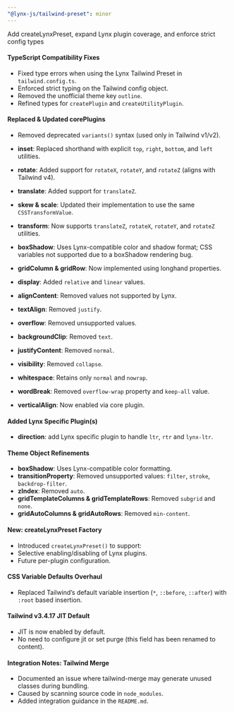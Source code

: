 ```yaml
---
"@lynx-js/tailwind-preset": minor
---
```


Add createLynxPreset, expand Lynx plugin coverage, and enforce strict config types

#### TypeScript Compatibility Fixes

- Fixed type errors when using the Lynx Tailwind Preset in `tailwind.config.ts`.
- Enforced strict typing on the Tailwind config object.
- Removed the unofficial theme key `outline`.
- Refined types for `createPlugin` and `createUtilityPlugin`.

#### Replaced & Updated corePlugins

- Removed deprecated `variants()` syntax (used only in Tailwind v1/v2).

- **inset**: Replaced shorthand with explicit `top`, `right`, `bottom`, and `left` utilities.

- **rotate**: Added support for `rotateX`, `rotateY`, and `rotateZ` (aligns with Tailwind v4).
- **translate**: Added support for `translateZ`.
- **skew & scale**: Updated their implementation to use the same `CSSTransformValue`.
- **transform**: Now supports `translateZ`, `rotateX`, `rotateY`, and `rotateZ` utilities.
- **boxShadow**: Uses Lynx-compatible color and shadow format; CSS variables not supported due to a boxShadow rendering bug.
- **gridColumn & gridRow**: Now implemented using longhand properties.
- **display**: Added `relative` and `linear` values.
- **alignContent**: Removed values not supported by Lynx.
- **textAlign**: Removed `justify`.
- **overflow**: Removed unsupported values.
- **backgroundClip**: Removed `text`.
- **justifyContent**: Removed `normal`.
- **visibility**: Removed `collapse`.
- **whitespace**: Retains only `normal` and `nowrap`.
- **wordBreak**: Removed `overflow-wrap` property and `keep-all` value.
- **verticalAlign**: Now enabled via core plugin.

#### Added Lynx Specific Plugin(s)

- **direction**: add Lynx specific plugin to handle `ltr`, `rtr` and `lynx-ltr`.

#### Theme Object Refinements

- **boxShadow**: Uses Lynx-compatible color formatting.
- **transitionProperty**: Removed unsupported values: `filter`, `stroke`, `backdrop-filter`.
- **zIndex**: Removed `auto`.
- **gridTemplateColumns & gridTemplateRows**: Removed `subgrid` and `none`.
- **gridAutoColumns & gridAutoRows**: Removed `min-content`.

#### New: createLynxPreset Factory

- Introduced `createLynxPreset()` to support:
- Selective enabling/disabling of Lynx plugins.
- Future per-plugin configuration.

#### CSS Variable Defaults Overhaul

- Replaced Tailwind’s default variable insertion (`*`, `::before`, `::after`) with `:root` based insertion.

#### Tailwind v3.4.17 JIT Default

- JIT is now enabled by default.
- No need to configure jit or set purge (this field has been renamed to content).

#### Integration Notes: Tailwind Merge

- Documented an issue where tailwind-merge may generate unused classes during bundling.
- Caused by scanning source code in `node_modules`.
- Added integration guidance in the `README.md`.
